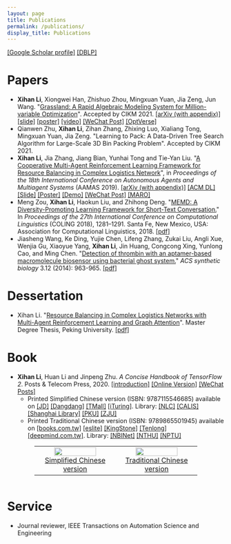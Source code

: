 ```yaml
---
layout: page
title: Publications
permalink: /publications/
display_title: Publications
---
```


[[Google Scholar profile]](https://scholar.google.com/citations?user=2Y-QNGEAAAAJ) [[DBLP]](https://dblp.org/pid/81/4133-1.html)

# Papers

- **Xihan Li**, Xiongwei Han, Zhishuo Zhou, Mingxuan Yuan, Jia Zeng, Jun Wang. "[Grassland: A Rapid Algebraic Modeling System for Million-variable Optimization](https://arxiv.org/abs/2108.04586)". Accepted by CIKM 2021. [[arXiv (with appendix)]](https://arxiv.org/abs/2108.04586) [[slide]]({{site.url}}/assets/grassland/grassland_slide.pdf) [[poster]]({{site.url}}/assets/grassland/grassland_poster.pdf) [[video]](https://screencast-o-matic.com/watch/crQuIXV6GzX) [[WeChat Post]](https://mp.weixin.qq.com/s?__biz=MzA3MzI4MjgzMw==&mid=2650826610&idx=4&sn=65269a0312e2ba95c46dabef4b452df9) [[OptVerse]](https://www.huaweicloud.com/product/modelarts/optverse.html)
- Qianwen Zhu, **Xihan Li**, Zihan Zhang, Zhixing Luo, Xialiang Tong, Mingxuan Yuan, Jia Zeng. "Learning to Pack: A Data-Driven Tree Search Algorithm for Large-Scale 3D Bin Packing Problem". Accepted by CIKM 2021. 
- **Xihan Li**, Jia Zhang, Jiang Bian, Yunhai Tong and Tie-Yan Liu. "[A Cooperative Multi-Agent Reinforcement Learning Framework for Resource Balancing in Complex Logistics Network](http://www.ifaamas.org/Proceedings/aamas2019/forms/contents.htm#4A)", in *Proceedings of the 18th International Conference on Autonomous Agents and Multiagent Systems* (AAMAS 2019). [[arXiv (with appendix)]](https://arxiv.org/abs/1903.00714) [[ACM DL]](https://dl.acm.org/doi/abs/10.5555/3306127.3331794) [[Slide]](https://drive.google.com/file/d/1D0ePPiuKKPD2klIu4lbTAJFHJ__vZXiS/view?usp=sharing) [[Poster]](https://drive.google.com/file/d/1tuJiH75KeLG9pA-7UsYq5Xe6-7ScyRKH/view?usp=sharing) [[Demo]](https://youtu.be/3lh6pFT349E) [[WeChat Post]](https://mp.weixin.qq.com/s?__biz=MzAwMTA3MzM4Nw==&mid=2649448061&idx=1&sn=6f5b64f7cc345c77f914336ce1e752b9) [[MARO]](https://github.com/microsoft/maro)
- Meng Zou, **Xihan Li**, Haokun Liu, and Zhihong Deng. "[MEMD: A Diversity-Promoting Learning Framework for Short-Text Conversation.](http://www.aclweb.org/anthology/C18-1109)" In *Proceedings of the 27th International Conference on Computational Linguistics* (COLING 2018), 1281–1291. Santa Fe, New Mexico, USA: Association for Computational Linguistics, 2018. [[pdf]](http://www.aclweb.org/anthology/C18-1109)
- Jiasheng Wang, Ke Ding, Yujie Chen, Lifeng Zhang, Zukai Liu, Angli Xue, Wenjia Gu, Xiaoyue Yang, **Xihan Li**, Jin Huang, Congcong Xing, Yunlong Cao, and Ming Chen. "[Detection of thrombin with an aptamer-based macromolecule biosensor using bacterial ghost system.](http://pubs.acs.org/doi/abs/10.1021/sb500018f)" *ACS synthetic biology* 3.12 (2014): 963-965. [[pdf]]({{site.url}}/assets/publications/Detection_of_Thrombin_with_an_Aptamer-Ba.pdf)

<!-- *: Equal contribution -->

# Dessertation

- Xihan Li. "[Resource Balancing in Complex Logistics Networks with Multi-Agent Reinforcement Learning and Graph Attention](https://thesis.lib.pku.edu.cn/docinfo.action?id1=2af54d60979bfe1690800f0090ec79f3&id2=b6IKQrUK%252F4c%253D)". Master Degree Thesis, Peking University. [[pdf]]({{site.url}}/assets/publications/Master_Degree_Thesis.pdf)

# Book

- **Xihan Li**, Huan Li and Jinpeng Zhu. *A Concise Handbook of TensorFlow 2*. Posts & Telecom Press, 2020. [[introduction]]({{site.url}}/tensorflow/2018/08/29/a-concise-handbook-of-tensorflow.html) [[Online Version]](https://tf.wiki) [[WeChat Posts]](https://mp.weixin.qq.com/mp/appmsgalbum?action=getalbum&__biz=MzU1OTMyNDcxMQ==&scene=23&album_id=1338132220393111552#wechat_redirect)
  - Printed Simplified Chinese version (ISBN: 9787115546685) available on [[JD]](https://item.jd.com/12980534.html) [[Dangdang]](http://product.dangdang.com/29132630.html) [[TMall]](https://detail.tmall.com/item.htm?id=628240887768) [[iTuring]](https://www.ituring.com.cn/book/2705). Library: [[NLC]](http://opac.nlc.cn/F?func=item-global&doc_library=NLC01&doc_number=010962023) [[CALIS]](http://opac.calis.edu.cn/showHolding.do?subact=enterpage&fromType4Holding=fromSimpleList&oid4Holding=7c9c8a2acc95ff8deaae1f95708f4b0d&langBase4Holding=1) [[Shanghai Library]](https://vufind.library.sh.cn/Record/55271fb2-0b87-4769-aaba-630507ee8762) [[PKU]](https://pku.summon.serialssolutions.com/search?s.q=%E7%AE%80%E6%98%8E%E7%9A%84%20TensorFlow%202#!/search?ho=t&l=zh-CN&q=%E7%AE%80%E6%98%8E%E7%9A%84%20TensorFlow%202) [[ZJU]](http://opac.zju.edu.cn/F/5PC6PRFMMSX6AGSMY7EG943J43PQS9KKYKQHTPHPC3MK18UI3R-01935?func=full-set-set&set_number=230459&set_entry=000023&format=999)
  - Printed Traditional Chinese version (ISBN: 9789865501945) available on [[books.com.tw]](https://www.books.com.tw/products/0010891529) [[eslite]](https://www.eslite.com/product/1001313432682014264005) [[KingStone]](https://www.kingstone.com.tw/basic/2013120586819) [[Tenlong]](https://www.tenlong.com.tw/products/9789865501945) [[deepmind.com.tw]](https://deepmind.com.tw/?product=%e5%be%9e%e4%be%86%e6%b2%92%e6%9c%89%e9%80%99%e9%ba%bc%e6%98%8e%e7%99%bd%e9%81%8e%ef%bc%9atensorflow-%e4%b8%8a%e8%bb%8a%e5%b0%b1%e5%ad%b8%e6%9c%83dm2121). Library: [[NBINet]](http://nbinet3.ncl.edu.tw/search~S10*cht?/t{u5F9E}{u4F86}{u6C92}{u6709}{u9019}{u9EBC}{u660E}{u767D}{u904E}%3A+TensorFlow+{u4E0A}{u8ECA}{u5C31}{u5B78}{u6703}/t11{213d6c}{21314c}07{21467a}06{21435c}11{215b7d}14{216260}08{214321}05{214c7d}13{215c3e}+tensorflow+03{213026}07{215b32}12{213b4b}16{213a60}13{21435a}/-3%2C0%2C0%2CE/2exact&FF=t11{213d6c}{21314c}07{21467a}06{21435c}11{215b7d}14{216260}08{214321}05{214c7d}13{215c3e}+tensorflow03{213026}07{215b32}12{213b4b}16{213a60}13{21435a}&1%2C2%2C/indexsort=-) [[NTHU]](https://nthu.primo.exlibrisgroup.com/permalink/886UST_NTHU/vaplfb/alma9957239795006774) [[NPTU]](https://webpac.nptu.edu.tw/webpac/content.cfm?mid=1029076)

<center>
<table style="border: 0px; width: 75%">
    <tr>
        <td width="50%">
            <center>
                <a href="https://tf.wiki/zh_hans/">
                    <img src="{{site.url}}/assets/publications/tf_wiki_cover.jpg" width="75%"/> <br />
                    Simplified Chinese version
                </a>
            </center>
        </td>
        <td width="50%">
            <center>
                <a href="https://tf.wiki/zh_hant/">
                    <img src="{{site.url}}/assets/publications/tf_wiki_cover_zh_hant.jpg" width="75%"/> <br />
                    Traditional Chinese version           
                </a>
            </center>
        </td>
    </tr>
</table>
</center>

<style>
.clearfix::after {
  content: "";
  clear: both;
  display: table;
}
</style>

<div class="clearfix"></div>

# Service

- Journal reviewer, IEEE Transactions on Automation Science and Engineering